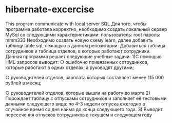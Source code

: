 # hibernate-excercise
This program communicate with local server SQL
Для того, чтобы программа работала корректно, необходимо создать локальный сервер MySql со следующими характеристиками:
пользователь: root
пароль: mmm333
Необходимо создать новую схему learn, далее добавить таблицу table.sql, лежащую в данном репозитарии.
Добавиться таблица сотрудников и таблица отделов, в которых работают сотрудники.
Данная программа решает следующие учебные задачи:
1)С помощью HML-запросов выводит:
○ ошибочно привязанных сотрудников, которые работают в одних отделах, а руководят другими;

○ руководителей отделов, зарплата которых составляет менее 115 000 рублей в месяц;

○ руководителей отделов, которые вышли на работу до марта
2) Порождает таблицу с отпусками сотрудников и заполняет её тестовыми данными следующего вида: по 4-3 недели отпуска ежегодно в случайное время со дня найма до конца следующего года.
3) Выводит пересечения отпусков сотрудников в текущем и следующем году


